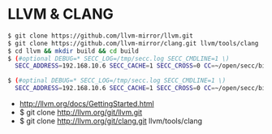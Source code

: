 # LLVM & CLANG
```bash
$ git clone https://github.com/llvm-mirror/llvm.git
$ git clone https://github.com/llvm-mirror/clang.git llvm/tools/clang
$ cd llvm && mkdir build && cd build
$ (#optional DEBUG=* SECC_LOG=/tmp/secc.log SECC_CMDLINE=1 \)
  SECC_ADDRESS=192.168.10.6 SECC_CACHE=1 SECC_CROSS=0 CC=~/open/secc/bin/clang CXX=~/open/secc/bin/clang++ cmake ..

$ (#optinal DEBUG=* SECC_LOG=/tmp/secc.log SECC_CMDLINE=1 \)
  SECC_ADDRESS=192.168.10.6 SECC_CACHE=1 SECC_CROSS=0 CC=~/open/secc/bin/clang CXX=~/open/secc/bin/clang++ make -j16
```

* http://llvm.org/docs/GettingStarted.html
* $ git clone http://llvm.org/git/llvm.git
* $ git clone http://llvm.org/git/clang.git llvm/tools/clang

